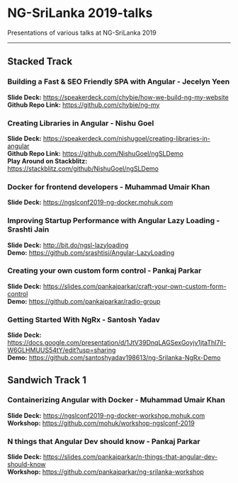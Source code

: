 # NG-SriLanka 2019-talks
Presentations of various talks at NG-SriLanka 2019
***

## Stacked Track

### Building a Fast & SEO Friendly SPA with Angular - Jecelyn Yeen
**Slide Deck:** https://speakerdeck.com/chybie/how-we-build-ng-my-website  
**Github Repo Link:** https://github.com/chybie/ng-my

### Creating Libraries in Angular - Nishu Goel  
**Slide Deck:** https://speakerdeck.com/nishugoel/creating-libraries-in-angular  
**Github Repo Link:** https://github.com/NishuGoel/ngSLDemo  
**Play Around on Stackblitz:** https://stackblitz.com/github/NishuGoel/ngSLDemo  

### Docker for frontend developers - Muhammad Umair Khan
**Slide Deck:** https://ngslconf2019-ng-docker.mohuk.com

### Improving Startup Performance with Angular Lazy Loading - Srashti Jain
**Slide Deck:** http://bit.do/ngsl-lazyloading <br/> 
**Demo:** https://github.com/srashtisj/Angular-LazyLoading

### Creating your own custom form control - Pankaj Parkar
**Slide Deck:** https://slides.com/pankajparkar/craft-your-own-custom-form-control <br/> 
**Demo:** https://github.com/pankajparkar/radio-group

### Getting Started With NgRx - Santosh Yadav
**Slide Deck:** https://docs.google.com/presentation/d/1JtV39DnqLAGSexGoyjv1jtaThI7iI-W6GLHMUUS54tY/edit?usp=sharing <br/>
**Demo:** https://github.com/santoshyadav198613/ng-Srilanka-NgRx-Demo

## Sandwich Track 1

### Containerizing Angular with Docker - Muhammad Umair Khan
**Slide Deck:** https://ngslconf2019-ng-docker-workshop.mohuk.com <br/> 
**Workshop:** https://github.com/mohuk/workshop-ngslconf-2019

### N things that Angular Dev should know - Pankaj Parkar
**Slide Deck:** https://slides.com/pankajparkar/n-things-that-angular-dev-should-know <br/> 
**Workshop:** https://github.com/pankajparkar/ng-srilanka-workshop
